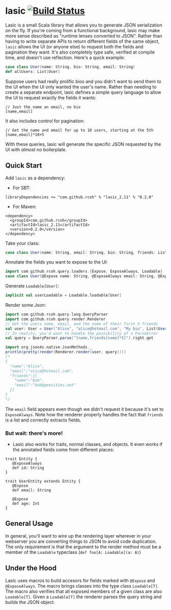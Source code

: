 # lasic [![Build Status](https://travis-ci.org/rcoh/lasic.svg?branch=master)](https://travis-ci.org/rcoh/lasic)
Lasic is a small Scala library that allows you to generate JSON serialization on the fly. If you're coming from a functional background, lasic may make more sense described as "runtime lenses converted to JSON". Rather than having to write separate APIs to return different fields of the same object, `lasic` allows the UI (or anyone else) to request both the fields and pagination they want. It's also completely type safe, verified at compile time, and doesn't use reflection. Here's a quick example:

```scala
case class User(name: String, bio: String, email: String)
def allUsers: List[User]
```
Suppose users had really prolific bios and you didn't want to send them to the UI when the UI only wanted the user's name. Rather than needing to create a separate endpoint, lasic defines a simple query language to allow the UI to request exactly the fields it wants:
```
// Just the name an email, no bio
[name,email]
```

It also includes control for pagination:
```
// Get the name and email for up to 10 users, starting at the 5th
[name,email]*10+5
```

With these queries, lasic will generate the specific JSON requested by the UI with _almost_ no boilerplate.

## Quick Start ##
Add `lasic` as a dependency:
* For SBT:
```
libraryDependencies += "com.github.rcoh" % "lasic_2.11" % "0.2.0"
```
* For Maven:
```
<dependency>
  <groupId>com.github.rcoh</groupId>
  <artifactId>lasic_2.11</artifactId>
  <version>0.2.0</version>
</dependency>
```


Take your class:
```scala
case class User(name: String, email: String, bio: String, friends: List[Friend], internalId: Int)
```
Annotate the fields you want to expose to the UI:
```scala
import com.github.rcoh.query.loaders.{Expose, ExposeAlways, Loadable}
case class User(@Expose name: String, @ExposeAlways email: String, @Expose bio: String, @Expose friends: List[User], internalId: Int)
```

Generate `Loadable[User]`:
```scala
implicit val userLoadable = Loadable.loadable[User]
```

Render some Json:
```scala
import com.github.rcoh.query.lang.QueryParser
import com.github.rcoh.query.render.Renderer
// Get the users name, email, and the name of their first 5 friends
val user: User = User("Alice", "alice@hotmail.com", "My bio", List(User("bob", "bob@geocities.net",  "bob", List(), internalId = 0)), internalId = 1)
// In reality, you'd want to handle the possibility of a ParseError
val query = QueryParser.parse("[name,friends[name]*5]").right.get

import org.json4s.native.JsonMethods._
println(pretty(render(Renderer.render(user, query))))
/*
{
  "name":"Alice",
  "email":"alice@hotmail.com",
  "friends":[{
    "name":"bob",
    "email":"bob@geocities.net"
  }]
}
*/
```
The `email` field appears even though we didn't request it because it's set to `ExposeAlways`. Note how the renderer properly handles the fact that `friends` is a list and correctly extracts fields.

### But wait: there's more!
* Lasic also works for traits, normal classes, and objects. It even works if the annotated fields come from different places:
```
trait Entity {
   @ExposeAlways
   def id: String
}

trait UserEntity extends Entity {
   @Expose
   def email: String
   
   @Expose
   def age: Int
}
```

## General Usage ##
In general, you'll want to wire up the rendering layer wherever in your webserver you are converting things to JSON to avoid code duplication. The only requirement is that the argument to 
the render method must be a member of the `Loadable` typeclass (`def foo[A: Loadable](a: A)`)

## Under the Hood ##
Lasic uses macros to build accesors for fields marked with `@Expose` and `@ExposeAlways`. The macro brings classes into the type class `Loadable[T]`. The macro also verifies that all exposed members of a given class are also `Loadable[T]`. Given a `Loadable[T]` the renderer parses the query string and builds the JSON object.
